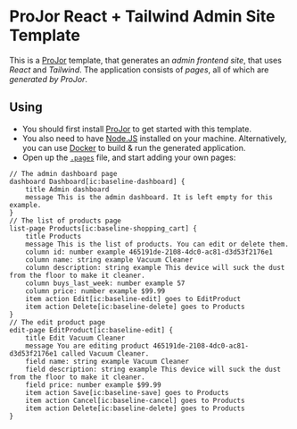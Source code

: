 # ProJor React + Tailwind Admin Site Template

This is a [ProJor](https://projor.io) template, that generates an _admin frontend site_, that uses _React_ and _Tailwind_. The application consists of _pages_, all of which are _generated by ProJor_.

## Using

* You should first install [ProJor](https://projor.io) to get started with this template.
* You also need to have [Node.JS](https://nodejs.org) installed on your machine. Alternatively, you can use [Docker](https://www.docker.com) to build & run the generated application.
* Open up the [`.pages`](.pages) file, and start adding your own pages:

```
// The admin dashboard page
dashboard Dashboard[ic:baseline-dashboard] {
    title Admin dashboard
    message This is the admin dashboard. It is left empty for this example.
}
// The list of products page
list-page Products[ic:baseline-shopping_cart] {
    title Products
    message This is the list of products. You can edit or delete them.
    column id: number example 465191de-2108-4dc0-ac81-d3d53f2176e1
    column name: string example Vacuum Cleaner
    column description: string example This device will suck the dust from the floor to make it cleaner.
    column buys_last_week: number example 57
    column price: number example $99.99
    item action Edit[ic:baseline-edit] goes to EditProduct
    item action Delete[ic:baseline-delete] goes to Products
}
// The edit product page
edit-page EditProduct[ic:baseline-edit] {
    title Edit Vacuum Cleaner
    message You are editing product 465191de-2108-4dc0-ac81-d3d53f2176e1 called Vacuum Cleaner.
    field name: string example Vacuum Cleaner
    field description: string example This device will suck the dust from the floor to make it cleaner.
    field price: number example $99.99
    item action Save[ic:baseline-save] goes to Products
    item action Cancel[ic:baseline-cancel] goes to Products
    item action Delete[ic:baseline-delete] goes to Products
}
```
